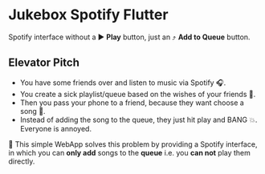# Jukebox Spotify Flutter

Spotify interface without a :arrow_forward: **Play** button, just an :arrow_heading_up: **Add to Queue** button.

## Elevator Pitch

- You have some friends over and listen to music via Spotify :headphones:.
- You create a sick playlist/queue based on the wishes of your friends :musical_score:.
- Then you pass your phone to a friend, because they want choose a song :iphone:.
- Instead of adding the song to the queue, they just hit play and BANG :boom:.
  Everyone is annoyed.

:dizzy: This simple WebApp solves this problem by providing a Spotify interface,
in which you can **only add** songs to the **queue** i.e. you **can not** play them directly.
